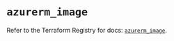 # `azurerm_image`

Refer to the Terraform Registry for docs: [`azurerm_image`](https://registry.terraform.io/providers/hashicorp/azurerm/3.113.0/docs/resources/image).
